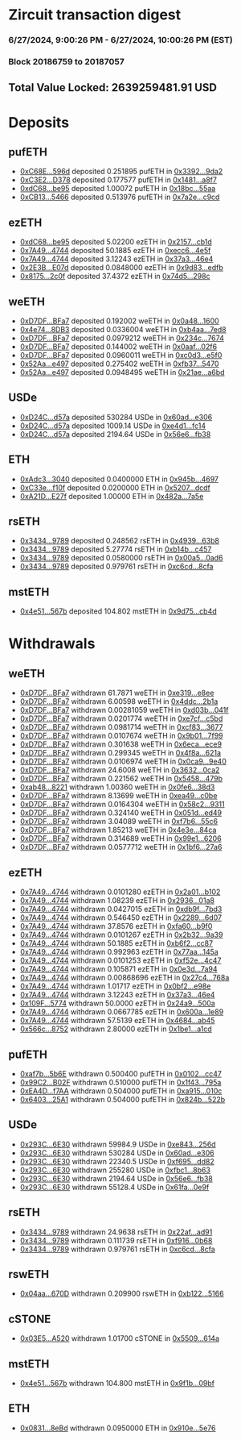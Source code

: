 # Zircuit transaction digest
### 6/27/2024, 9:00:26 PM - 6/27/2024, 10:00:26 PM (EST)
### Block 20186759 to 20187057

## Total Value Locked: 2639259481.91 USD

# Deposits
## pufETH
- [0xC68E...596d](https://etherscan.io/address/0xC68Eb3ceCb2E5917fA9733A21dC447B1aD19596d) deposited 0.251895 pufETH in [0x3392...9da2](https://etherscan.io/tx/0xC68Eb3ceCb2E5917fA9733A21dC447B1aD19596d)
- [0xC3E2...D378](https://etherscan.io/address/0xC3E29641217536C8cbcd3a37516C726A4F56D378) deposited 0.177577 pufETH in [0x1481...a8f7](https://etherscan.io/tx/0xC3E29641217536C8cbcd3a37516C726A4F56D378)
- [0xdC68...be95](https://etherscan.io/address/0xdC68ff3e2Ccf723eBa0A33959dE70406a176be95) deposited 1.00072 pufETH in [0x18bc...55aa](https://etherscan.io/tx/0xdC68ff3e2Ccf723eBa0A33959dE70406a176be95)
- [0xCB13...5466](https://etherscan.io/address/0xCB13Fe8209898001b61D4E50Ef5352Cb5Dc95466) deposited 0.513976 pufETH in [0x7a2e...c9cd](https://etherscan.io/tx/0xCB13Fe8209898001b61D4E50Ef5352Cb5Dc95466)
## ezETH
- [0xdC68...be95](https://etherscan.io/address/0xdC68ff3e2Ccf723eBa0A33959dE70406a176be95) deposited 5.02200 ezETH in [0x2157...cb1d](https://etherscan.io/tx/0xdC68ff3e2Ccf723eBa0A33959dE70406a176be95)
- [0x7A49...4744](https://etherscan.io/address/0x7A493Be5c2ce014cD049Bf178a1ac0Db1B434744) deposited 50.1885 ezETH in [0xecc6...4e5f](https://etherscan.io/tx/0x7A493Be5c2ce014cD049Bf178a1ac0Db1B434744)
- [0x7A49...4744](https://etherscan.io/address/0x7A493Be5c2ce014cD049Bf178a1ac0Db1B434744) deposited 3.12243 ezETH in [0x37a3...46e4](https://etherscan.io/tx/0x7A493Be5c2ce014cD049Bf178a1ac0Db1B434744)
- [0x2E3B...E07d](https://etherscan.io/address/0x2E3B8B4EfCC961A2af2913FFd5817012Fae9E07d) deposited 0.0848000 ezETH in [0x9d83...edfb](https://etherscan.io/tx/0x2E3B8B4EfCC961A2af2913FFd5817012Fae9E07d)
- [0x8175...2c0f](https://etherscan.io/address/0x81755c1Bbe9cA843fD961E5A6884BB0B1CDf2c0f) deposited 37.4372 ezETH in [0x74d5...298c](https://etherscan.io/tx/0x81755c1Bbe9cA843fD961E5A6884BB0B1CDf2c0f)
## weETH
- [0xD7DF...BFa7](https://etherscan.io/address/0xD7DF7E085214743530afF339aFC420c7c720BFa7) deposited 0.192002 weETH in [0x0a48...1600](https://etherscan.io/tx/0xD7DF7E085214743530afF339aFC420c7c720BFa7)
- [0x4e74...8DB3](https://etherscan.io/address/0x4e74306b8C251ee3aC429d420631019a83958DB3) deposited 0.0336004 weETH in [0xb4aa...7ed8](https://etherscan.io/tx/0x4e74306b8C251ee3aC429d420631019a83958DB3)
- [0xD7DF...BFa7](https://etherscan.io/address/0xD7DF7E085214743530afF339aFC420c7c720BFa7) deposited 0.0979212 weETH in [0x234c...7674](https://etherscan.io/tx/0xD7DF7E085214743530afF339aFC420c7c720BFa7)
- [0xD7DF...BFa7](https://etherscan.io/address/0xD7DF7E085214743530afF339aFC420c7c720BFa7) deposited 0.144002 weETH in [0x0aaf...02f6](https://etherscan.io/tx/0xD7DF7E085214743530afF339aFC420c7c720BFa7)
- [0xD7DF...BFa7](https://etherscan.io/address/0xD7DF7E085214743530afF339aFC420c7c720BFa7) deposited 0.0960011 weETH in [0xc0d3...e5f0](https://etherscan.io/tx/0xD7DF7E085214743530afF339aFC420c7c720BFa7)
- [0x52Aa...e497](https://etherscan.io/address/0x52Aa899454998Be5b000Ad077a46Bbe360F4e497) deposited 0.275402 weETH in [0xfb37...5470](https://etherscan.io/tx/0x52Aa899454998Be5b000Ad077a46Bbe360F4e497)
- [0x52Aa...e497](https://etherscan.io/address/0x52Aa899454998Be5b000Ad077a46Bbe360F4e497) deposited 0.0948495 weETH in [0x21ae...a6bd](https://etherscan.io/tx/0x52Aa899454998Be5b000Ad077a46Bbe360F4e497)
## USDe
- [0xD24C...d57a](https://etherscan.io/address/0xD24Cfe2d0fa81369ca6291c28ac5426e16B6d57a) deposited 530284 USDe in [0x60ad...e306](https://etherscan.io/tx/0xD24Cfe2d0fa81369ca6291c28ac5426e16B6d57a)
- [0xD24C...d57a](https://etherscan.io/address/0xD24Cfe2d0fa81369ca6291c28ac5426e16B6d57a) deposited 1009.14 USDe in [0xe4d1...fc14](https://etherscan.io/tx/0xD24Cfe2d0fa81369ca6291c28ac5426e16B6d57a)
- [0xD24C...d57a](https://etherscan.io/address/0xD24Cfe2d0fa81369ca6291c28ac5426e16B6d57a) deposited 2194.64 USDe in [0x56e6...fb38](https://etherscan.io/tx/0xD24Cfe2d0fa81369ca6291c28ac5426e16B6d57a)
## ETH
- [0xAdc3...3040](https://etherscan.io/address/0xAdc309E1aEC8F14b2FA82B09338BB307A46E3040) deposited 0.0400000 ETH in [0x945b...4697](https://etherscan.io/tx/0xAdc309E1aEC8F14b2FA82B09338BB307A46E3040)
- [0xC33e...f10f](https://etherscan.io/address/0xC33ea8AbDa723abE4854F9d6E04Ba61C09E8f10f) deposited 0.0200000 ETH in [0x5207...dcdf](https://etherscan.io/tx/0xC33ea8AbDa723abE4854F9d6E04Ba61C09E8f10f)
- [0xA21D...E27f](https://etherscan.io/address/0xA21D5B40678258f2aBA9b8411f193dD9053eE27f) deposited 1.00000 ETH in [0x482a...7a5e](https://etherscan.io/tx/0xA21D5B40678258f2aBA9b8411f193dD9053eE27f)
## rsETH
- [0x3434...9789](https://etherscan.io/address/0x34349c5569e7B846c3558961552D2202760A9789) deposited 0.248562 rsETH in [0x4939...63b8](https://etherscan.io/tx/0x34349c5569e7B846c3558961552D2202760A9789)
- [0x3434...9789](https://etherscan.io/address/0x34349c5569e7B846c3558961552D2202760A9789) deposited 5.27774 rsETH in [0xb14b...c457](https://etherscan.io/tx/0x34349c5569e7B846c3558961552D2202760A9789)
- [0x3434...9789](https://etherscan.io/address/0x34349c5569e7B846c3558961552D2202760A9789) deposited 0.0580000 rsETH in [0x00a5...0ad6](https://etherscan.io/tx/0x34349c5569e7B846c3558961552D2202760A9789)
- [0x3434...9789](https://etherscan.io/address/0x34349c5569e7B846c3558961552D2202760A9789) deposited 0.979761 rsETH in [0xc6cd...8cfa](https://etherscan.io/tx/0x34349c5569e7B846c3558961552D2202760A9789)
## mstETH
- [0x4e51...567b](https://etherscan.io/address/0x4e516Eed9931F0Ec00bbD92a2441ca75e23d567b) deposited 104.802 mstETH in [0x9d75...cb4d](https://etherscan.io/tx/0x4e516Eed9931F0Ec00bbD92a2441ca75e23d567b)
# Withdrawals
## weETH
- [0xD7DF...BFa7](https://etherscan.io/address/0xD7DF7E085214743530afF339aFC420c7c720BFa7) withdrawn 61.7871 weETH in [0xe319...e8ee](https://etherscan.io/tx/0xD7DF7E085214743530afF339aFC420c7c720BFa7)
- [0xD7DF...BFa7](https://etherscan.io/address/0xD7DF7E085214743530afF339aFC420c7c720BFa7) withdrawn 6.00598 weETH in [0x4ddc...2b1a](https://etherscan.io/tx/0xD7DF7E085214743530afF339aFC420c7c720BFa7)
- [0xD7DF...BFa7](https://etherscan.io/address/0xD7DF7E085214743530afF339aFC420c7c720BFa7) withdrawn 0.00281059 weETH in [0xd03b...041f](https://etherscan.io/tx/0xD7DF7E085214743530afF339aFC420c7c720BFa7)
- [0xD7DF...BFa7](https://etherscan.io/address/0xD7DF7E085214743530afF339aFC420c7c720BFa7) withdrawn 0.0201774 weETH in [0xe7cf...c5bd](https://etherscan.io/tx/0xD7DF7E085214743530afF339aFC420c7c720BFa7)
- [0xD7DF...BFa7](https://etherscan.io/address/0xD7DF7E085214743530afF339aFC420c7c720BFa7) withdrawn 0.0981714 weETH in [0xcf83...3677](https://etherscan.io/tx/0xD7DF7E085214743530afF339aFC420c7c720BFa7)
- [0xD7DF...BFa7](https://etherscan.io/address/0xD7DF7E085214743530afF339aFC420c7c720BFa7) withdrawn 0.0107674 weETH in [0x9b01...7f99](https://etherscan.io/tx/0xD7DF7E085214743530afF339aFC420c7c720BFa7)
- [0xD7DF...BFa7](https://etherscan.io/address/0xD7DF7E085214743530afF339aFC420c7c720BFa7) withdrawn 0.301638 weETH in [0x6eca...ece9](https://etherscan.io/tx/0xD7DF7E085214743530afF339aFC420c7c720BFa7)
- [0xD7DF...BFa7](https://etherscan.io/address/0xD7DF7E085214743530afF339aFC420c7c720BFa7) withdrawn 0.299345 weETH in [0x4f8a...621a](https://etherscan.io/tx/0xD7DF7E085214743530afF339aFC420c7c720BFa7)
- [0xD7DF...BFa7](https://etherscan.io/address/0xD7DF7E085214743530afF339aFC420c7c720BFa7) withdrawn 0.0106974 weETH in [0x0ca9...9e40](https://etherscan.io/tx/0xD7DF7E085214743530afF339aFC420c7c720BFa7)
- [0xD7DF...BFa7](https://etherscan.io/address/0xD7DF7E085214743530afF339aFC420c7c720BFa7) withdrawn 24.6008 weETH in [0x3632...0ca2](https://etherscan.io/tx/0xD7DF7E085214743530afF339aFC420c7c720BFa7)
- [0xD7DF...BFa7](https://etherscan.io/address/0xD7DF7E085214743530afF339aFC420c7c720BFa7) withdrawn 0.221562 weETH in [0x5458...479b](https://etherscan.io/tx/0xD7DF7E085214743530afF339aFC420c7c720BFa7)
- [0xab48...8221](https://etherscan.io/address/0xab483b1A1cE0281E14aD6342BF13b0FeC1628221) withdrawn 1.00360 weETH in [0x0fe6...38d3](https://etherscan.io/tx/0xab483b1A1cE0281E14aD6342BF13b0FeC1628221)
- [0xD7DF...BFa7](https://etherscan.io/address/0xD7DF7E085214743530afF339aFC420c7c720BFa7) withdrawn 8.13699 weETH in [0xea49...c0be](https://etherscan.io/tx/0xD7DF7E085214743530afF339aFC420c7c720BFa7)
- [0xD7DF...BFa7](https://etherscan.io/address/0xD7DF7E085214743530afF339aFC420c7c720BFa7) withdrawn 0.0164304 weETH in [0x58c2...9311](https://etherscan.io/tx/0xD7DF7E085214743530afF339aFC420c7c720BFa7)
- [0xD7DF...BFa7](https://etherscan.io/address/0xD7DF7E085214743530afF339aFC420c7c720BFa7) withdrawn 0.324140 weETH in [0x051d...ed49](https://etherscan.io/tx/0xD7DF7E085214743530afF339aFC420c7c720BFa7)
- [0xD7DF...BFa7](https://etherscan.io/address/0xD7DF7E085214743530afF339aFC420c7c720BFa7) withdrawn 3.04089 weETH in [0xf7b6...55c6](https://etherscan.io/tx/0xD7DF7E085214743530afF339aFC420c7c720BFa7)
- [0xD7DF...BFa7](https://etherscan.io/address/0xD7DF7E085214743530afF339aFC420c7c720BFa7) withdrawn 1.85213 weETH in [0x4e3e...84ca](https://etherscan.io/tx/0xD7DF7E085214743530afF339aFC420c7c720BFa7)
- [0xD7DF...BFa7](https://etherscan.io/address/0xD7DF7E085214743530afF339aFC420c7c720BFa7) withdrawn 0.314689 weETH in [0x99e1...6206](https://etherscan.io/tx/0xD7DF7E085214743530afF339aFC420c7c720BFa7)
- [0xD7DF...BFa7](https://etherscan.io/address/0xD7DF7E085214743530afF339aFC420c7c720BFa7) withdrawn 0.0577712 weETH in [0x1bf6...27a6](https://etherscan.io/tx/0xD7DF7E085214743530afF339aFC420c7c720BFa7)
## ezETH
- [0x7A49...4744](https://etherscan.io/address/0x7A493Be5c2ce014cD049Bf178a1ac0Db1B434744) withdrawn 0.0101280 ezETH in [0x2a01...b102](https://etherscan.io/tx/0x7A493Be5c2ce014cD049Bf178a1ac0Db1B434744)
- [0x7A49...4744](https://etherscan.io/address/0x7A493Be5c2ce014cD049Bf178a1ac0Db1B434744) withdrawn 1.08239 ezETH in [0x2936...01a8](https://etherscan.io/tx/0x7A493Be5c2ce014cD049Bf178a1ac0Db1B434744)
- [0x7A49...4744](https://etherscan.io/address/0x7A493Be5c2ce014cD049Bf178a1ac0Db1B434744) withdrawn 0.0427015 ezETH in [0xdb9f...7bd3](https://etherscan.io/tx/0x7A493Be5c2ce014cD049Bf178a1ac0Db1B434744)
- [0x7A49...4744](https://etherscan.io/address/0x7A493Be5c2ce014cD049Bf178a1ac0Db1B434744) withdrawn 0.546450 ezETH in [0x2289...6d07](https://etherscan.io/tx/0x7A493Be5c2ce014cD049Bf178a1ac0Db1B434744)
- [0x7A49...4744](https://etherscan.io/address/0x7A493Be5c2ce014cD049Bf178a1ac0Db1B434744) withdrawn 37.8576 ezETH in [0xfa60...b9f0](https://etherscan.io/tx/0x7A493Be5c2ce014cD049Bf178a1ac0Db1B434744)
- [0x7A49...4744](https://etherscan.io/address/0x7A493Be5c2ce014cD049Bf178a1ac0Db1B434744) withdrawn 0.0101267 ezETH in [0x2b32...9a39](https://etherscan.io/tx/0x7A493Be5c2ce014cD049Bf178a1ac0Db1B434744)
- [0x7A49...4744](https://etherscan.io/address/0x7A493Be5c2ce014cD049Bf178a1ac0Db1B434744) withdrawn 50.1885 ezETH in [0xb6f2...cc87](https://etherscan.io/tx/0x7A493Be5c2ce014cD049Bf178a1ac0Db1B434744)
- [0x7A49...4744](https://etherscan.io/address/0x7A493Be5c2ce014cD049Bf178a1ac0Db1B434744) withdrawn 0.992963 ezETH in [0x77aa...145a](https://etherscan.io/tx/0x7A493Be5c2ce014cD049Bf178a1ac0Db1B434744)
- [0x7A49...4744](https://etherscan.io/address/0x7A493Be5c2ce014cD049Bf178a1ac0Db1B434744) withdrawn 0.0101253 ezETH in [0xf52e...4c47](https://etherscan.io/tx/0x7A493Be5c2ce014cD049Bf178a1ac0Db1B434744)
- [0x7A49...4744](https://etherscan.io/address/0x7A493Be5c2ce014cD049Bf178a1ac0Db1B434744) withdrawn 0.105871 ezETH in [0x0e3d...7a94](https://etherscan.io/tx/0x7A493Be5c2ce014cD049Bf178a1ac0Db1B434744)
- [0x7A49...4744](https://etherscan.io/address/0x7A493Be5c2ce014cD049Bf178a1ac0Db1B434744) withdrawn 0.00868696 ezETH in [0x27c4...768a](https://etherscan.io/tx/0x7A493Be5c2ce014cD049Bf178a1ac0Db1B434744)
- [0x7A49...4744](https://etherscan.io/address/0x7A493Be5c2ce014cD049Bf178a1ac0Db1B434744) withdrawn 1.01717 ezETH in [0x0bf2...e98e](https://etherscan.io/tx/0x7A493Be5c2ce014cD049Bf178a1ac0Db1B434744)
- [0x7A49...4744](https://etherscan.io/address/0x7A493Be5c2ce014cD049Bf178a1ac0Db1B434744) withdrawn 3.12243 ezETH in [0x37a3...46e4](https://etherscan.io/tx/0x7A493Be5c2ce014cD049Bf178a1ac0Db1B434744)
- [0x109F...5774](https://etherscan.io/address/0x109F30842Cdd088349f560b8053e124B79685774) withdrawn 50.0000 ezETH in [0x24a9...500a](https://etherscan.io/tx/0x109F30842Cdd088349f560b8053e124B79685774)
- [0x7A49...4744](https://etherscan.io/address/0x7A493Be5c2ce014cD049Bf178a1ac0Db1B434744) withdrawn 0.0667785 ezETH in [0x600a...1e89](https://etherscan.io/tx/0x7A493Be5c2ce014cD049Bf178a1ac0Db1B434744)
- [0x7A49...4744](https://etherscan.io/address/0x7A493Be5c2ce014cD049Bf178a1ac0Db1B434744) withdrawn 57.5139 ezETH in [0x4684...ab45](https://etherscan.io/tx/0x7A493Be5c2ce014cD049Bf178a1ac0Db1B434744)
- [0x566c...8752](https://etherscan.io/address/0x566cdC415fDF629a47e365B5FDfAdCE51a2F8752) withdrawn 2.80000 ezETH in [0x1be1...a1cd](https://etherscan.io/tx/0x566cdC415fDF629a47e365B5FDfAdCE51a2F8752)
## pufETH
- [0xaf7b...5b6E](https://etherscan.io/address/0xaf7b1D2e79a3CdbacC0A8F24CF0197999d7B5b6E) withdrawn 0.500400 pufETH in [0x0102...cc47](https://etherscan.io/tx/0xaf7b1D2e79a3CdbacC0A8F24CF0197999d7B5b6E)
- [0x99C2...B02F](https://etherscan.io/address/0x99C2FF391582B93af89AEA9fF0348964D373B02F) withdrawn 0.510000 pufETH in [0x1f43...795a](https://etherscan.io/tx/0x99C2FF391582B93af89AEA9fF0348964D373B02F)
- [0xEA4D...f7AA](https://etherscan.io/address/0xEA4DDC1921a322Dae69458920e9c6A61d0A4f7AA) withdrawn 0.504000 pufETH in [0xa915...010c](https://etherscan.io/tx/0xEA4DDC1921a322Dae69458920e9c6A61d0A4f7AA)
- [0x6403...25A1](https://etherscan.io/address/0x6403E7fe6a931fe35870f55be4d1e1DED12E25A1) withdrawn 0.504000 pufETH in [0x824b...522b](https://etherscan.io/tx/0x6403E7fe6a931fe35870f55be4d1e1DED12E25A1)
## USDe
- [0x293C...6E30](https://etherscan.io/address/0x293C6937D8D82e05B01335F7B33FBA0c8e256E30) withdrawn 59984.9 USDe in [0xe843...256d](https://etherscan.io/tx/0x293C6937D8D82e05B01335F7B33FBA0c8e256E30)
- [0x293C...6E30](https://etherscan.io/address/0x293C6937D8D82e05B01335F7B33FBA0c8e256E30) withdrawn 530284 USDe in [0x60ad...e306](https://etherscan.io/tx/0x293C6937D8D82e05B01335F7B33FBA0c8e256E30)
- [0x293C...6E30](https://etherscan.io/address/0x293C6937D8D82e05B01335F7B33FBA0c8e256E30) withdrawn 22340.5 USDe in [0xf695...dd82](https://etherscan.io/tx/0x293C6937D8D82e05B01335F7B33FBA0c8e256E30)
- [0x293C...6E30](https://etherscan.io/address/0x293C6937D8D82e05B01335F7B33FBA0c8e256E30) withdrawn 255280 USDe in [0xfbc1...8b63](https://etherscan.io/tx/0x293C6937D8D82e05B01335F7B33FBA0c8e256E30)
- [0x293C...6E30](https://etherscan.io/address/0x293C6937D8D82e05B01335F7B33FBA0c8e256E30) withdrawn 2194.64 USDe in [0x56e6...fb38](https://etherscan.io/tx/0x293C6937D8D82e05B01335F7B33FBA0c8e256E30)
- [0x293C...6E30](https://etherscan.io/address/0x293C6937D8D82e05B01335F7B33FBA0c8e256E30) withdrawn 55128.4 USDe in [0x61fa...0e9f](https://etherscan.io/tx/0x293C6937D8D82e05B01335F7B33FBA0c8e256E30)
## rsETH
- [0x3434...9789](https://etherscan.io/address/0x34349c5569e7B846c3558961552D2202760A9789) withdrawn 24.9638 rsETH in [0x22af...ad91](https://etherscan.io/tx/0x34349c5569e7B846c3558961552D2202760A9789)
- [0x3434...9789](https://etherscan.io/address/0x34349c5569e7B846c3558961552D2202760A9789) withdrawn 0.111739 rsETH in [0xf916...0b68](https://etherscan.io/tx/0x34349c5569e7B846c3558961552D2202760A9789)
- [0x3434...9789](https://etherscan.io/address/0x34349c5569e7B846c3558961552D2202760A9789) withdrawn 0.979761 rsETH in [0xc6cd...8cfa](https://etherscan.io/tx/0x34349c5569e7B846c3558961552D2202760A9789)
## rswETH
- [0x04aa...670D](https://etherscan.io/address/0x04aa227f705AbC532418743Aa5163A33b991670D) withdrawn 0.209900 rswETH in [0xb122...5166](https://etherscan.io/tx/0x04aa227f705AbC532418743Aa5163A33b991670D)
## cSTONE
- [0x03E5...A520](https://etherscan.io/address/0x03E524CBf3d740135ADBff46C87762f57587A520) withdrawn 1.01700 cSTONE in [0x5509...614a](https://etherscan.io/tx/0x03E524CBf3d740135ADBff46C87762f57587A520)
## mstETH
- [0x4e51...567b](https://etherscan.io/address/0x4e516Eed9931F0Ec00bbD92a2441ca75e23d567b) withdrawn 104.800 mstETH in [0x9f1b...09bf](https://etherscan.io/tx/0x4e516Eed9931F0Ec00bbD92a2441ca75e23d567b)
## ETH
- [0x0831...8eBd](https://etherscan.io/address/0x08311FB633600a7b9c43351d7C89cf17Dd3b8eBd) withdrawn 0.0950000 ETH in [0x910e...5e76](https://etherscan.io/tx/0x08311FB633600a7b9c43351d7C89cf17Dd3b8eBd)
